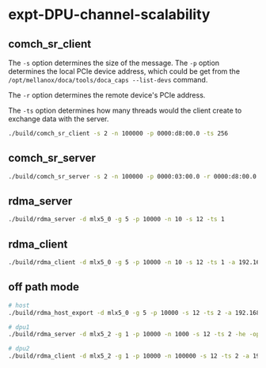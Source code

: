 # expt-DPU-channel-scalability

## comch_sr_client

The `-s` option determines the size of the message.
The `-p` option determines the local PCIe device address, which could be get from the `/opt/mellanox/doca/tools/doca_caps --list-devs` command.

The `-r` option determines the remote device's PCIe address.

The `-ts` option determines how many threads would the client create to exchange data with the server.

```bash
./build/comch_sr_client -s 2 -n 100000 -p 0000:d8:00.0 -ts 256
```

## comch_sr_server

```bash
./build/comch_sr_server -s 2 -n 100000 -p 0000:03:00.0 -r 0000:d8:00.0 -ts 256
```

## rdma_server

```bash
./build/rdma_server -d mlx5_0 -g 5 -p 10000 -n 10 -s 12 -ts 1
```

## rdma_client

```bash
./build/rdma_client -d mlx5_0 -g 5 -p 10000 -n 10 -s 12 -ts 1 -a 192.168.10.42
```

## off path mode

```bash
# host
./build/rdma_host_export -d mlx5_0 -g 5 -p 10000 -s 12 -ts 2 -a 192.168.10.42
```

```bash
# dpu1
./build/rdma_server -d mlx5_2 -g 1 -p 10000 -n 1000 -s 12 -ts 2 -he -op
```

```bash
# dpu2
./build/rdma_client -d mlx5_2 -g 1 -p 10000 -n 100000 -s 12 -ts 2 -a 192.168.10.42
```

